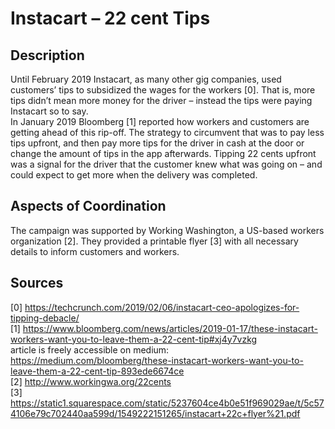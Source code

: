 # Instacart – 22 cent Tips

## Description

Until February 2019 Instacart, as many other gig companies, used customers’ tips to subsidized the wages for the workers [0]. That is, more tips didn’t mean more money for the driver – instead the tips were paying Instacart so to say.    
In January 2019 Bloomberg [1] reported how workers and customers are getting ahead of this rip-off. The strategy to circumvent that was to pay less tips upfront, and then pay more tips for the driver in cash at the door or change the amount of tips in the app afterwards. Tipping 22 cents upfront was a signal for the driver that the customer knew what was going on – and could expect to get more when the delivery was completed.    

## Aspects of Coordination

The campaign was supported by Working Washington, a US-based workers organization [2]. They provided a printable flyer [3] with all necessary details to inform customers and workers.   


## Sources

[0] https://techcrunch.com/2019/02/06/instacart-ceo-apologizes-for-tipping-debacle/   
[1] https://www.bloomberg.com/news/articles/2019-01-17/these-instacart-workers-want-you-to-leave-them-a-22-cent-tip#xj4y7vzkg   
article is freely accessible on medium:    
https://medium.com/bloomberg/these-instacart-workers-want-you-to-leave-them-a-22-cent-tip-893ede6674ce    
[2] http://www.workingwa.org/22cents   
[3] https://static1.squarespace.com/static/5237604ce4b0e51f969029ae/t/5c574106e79c702440aa599d/1549222151265/instacart+22c+flyer%21.pdf  